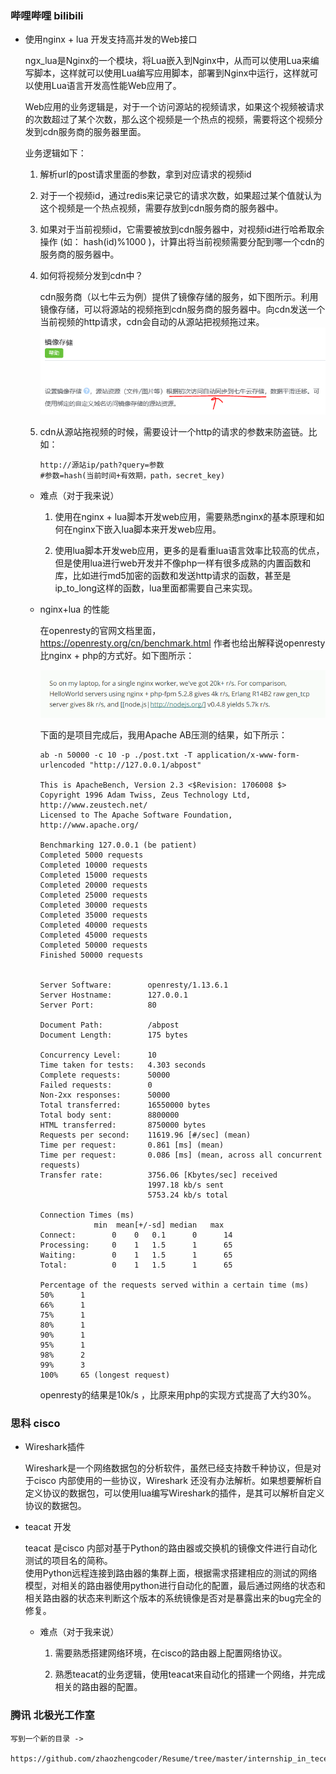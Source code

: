 ### 哔哩哔哩 bilibili 

* 使用nginx + lua 开发支持高并发的Web接口

    ngx_lua是Nginx的一个模块，将Lua嵌入到Nginx中，从而可以使用Lua来编写脚本，这样就可以使用Lua编写应用脚本，部署到Nginx中运行，这样就可以使用Lua语言开发高性能Web应用了。

    Web应用的业务逻辑是，对于一个访问源站的视频请求，如果这个视频被请求的次数超过了某个次数，那么这个视频是一个热点的视频，需要将这个视频分发到cdn服务商的服务器里面。

    业务逻辑如下：
        
    1. 解析url的post请求里面的参数，拿到对应请求的视频id

    2. 对于一个视频id，通过redis来记录它的请求次数，如果超过某个值就认为这个视频是一个热点视频，需要存放到cdn服务商的服务器中。

    3. 如果对于当前视频id，它需要被放到cdn服务器中，对视频id进行哈希取余操作 (如： hash(id)%1000 )，计算出将当前视频需要分配到哪一个cdn的服务商的服务器中。

    4. 如何将视频分发到cdn中？
        
        cdn服务商（以七牛云为例）提供了镜像存储的服务，如下图所示。利用镜像存储，可以将源站的视频拖到cdn服务商的服务器中。向cdn发送一个当前视频的http请求，cdn会自动的从源站把视频拖过来。
        ![](1.png) 

    5. cdn从源站拖视频的时候，需要设计一个http的请求的参数来防盗链。比如：
        ```
        http://源站ip/path?query=参数
        #参数=hash(当前时间+有效期，path，secret_key)
        ```
    
    * 难点（对于我来说）

        1. 使用在nginx + lua脚本开发web应用，需要熟悉nginx的基本原理和如何在nginx下嵌入lua脚本来开发web应用。
    
        2. 使用lua脚本开发web应用，更多的是看重lua语言效率比较高的优点，但是使用lua进行web开发并不像php一样有很多成熟的内置函数和库，比如进行md5加密的函数和发送http请求的函数，甚至是ip_to_long这样的函数，lua里面都需要自己来实现。

    * nginx+lua 的性能

        在openresty的官网文档里面，https://openresty.org/cn/benchmark.html 作者也给出解释说openresty比nginx + php的方式好。如下图所示：

        ![官网里面的解释](2.png)

        下面的是项目完成后，我用Apache AB压测的结果，如下所示：
        ```
        ab -n 50000 -c 10 -p ./post.txt -T application/x-www-form-urlencoded "http://127.0.0.1/abpost"

        This is ApacheBench, Version 2.3 <$Revision: 1706008 $>
        Copyright 1996 Adam Twiss, Zeus Technology Ltd, http://www.zeustech.net/
        Licensed to The Apache Software Foundation, http://www.apache.org/

        Benchmarking 127.0.0.1 (be patient)
        Completed 5000 requests
        Completed 10000 requests
        Completed 15000 requests
        Completed 20000 requests
        Completed 25000 requests
        Completed 30000 requests
        Completed 35000 requests
        Completed 40000 requests
        Completed 45000 requests
        Completed 50000 requests
        Finished 50000 requests


        Server Software:        openresty/1.13.6.1
        Server Hostname:        127.0.0.1
        Server Port:            80

        Document Path:          /abpost
        Document Length:        175 bytes

        Concurrency Level:      10
        Time taken for tests:   4.303 seconds
        Complete requests:      50000
        Failed requests:        0
        Non-2xx responses:      50000
        Total transferred:      16550000 bytes
        Total body sent:        8800000
        HTML transferred:       8750000 bytes
        Requests per second:    11619.96 [#/sec] (mean)
        Time per request:       0.861 [ms] (mean)
        Time per request:       0.086 [ms] (mean, across all concurrent requests)
        Transfer rate:          3756.06 [Kbytes/sec] received
                                1997.18 kb/s sent
                                5753.24 kb/s total

        Connection Times (ms)
                    min  mean[+/-sd] median   max
        Connect:        0    0   0.1      0      14
        Processing:     0    1   1.5      1      65
        Waiting:        0    1   1.5      1      65
        Total:          0    1   1.5      1      65

        Percentage of the requests served within a certain time (ms)
        50%      1
        66%      1
        75%      1
        80%      1
        90%      1
        95%      1
        98%      2
        99%      3
        100%     65 (longest request)
        ```
        openresty的结果是10k/s ，比原来用php的实现方式提高了大约30%。


### 思科 cisco

* Wireshark插件

    Wireshark是一个网络数据包的分析软件，虽然已经支持数千种协议，但是对于cisco 内部使用的一些协议，Wireshark 还没有办法解析。如果想要解析自定义协议的数据包，可以使用lua编写Wireshark的插件，是其可以解析自定义协议的数据包。

* teacat 开发

    teacat 是cisco 内部对基于Python的路由器或交换机的镜像文件进行自动化测试的项目名的简称。    
    使用Python远程连接到路由器的集群上面，根据需求搭建相应的测试的网络模型，对相关的路由器使用python进行自动化的配置，最后通过网络的状态和相关路由器的状态来判断这个版本的系统镜像是否对是暴露出来的bug完全的修复。

    * 难点（对于我来说）
    
        1. 需要熟悉搭建网络环境，在cisco的路由器上配置网络协议。

        2. 熟悉teacat的业务逻辑，使用teacat来自动化的搭建一个网络，并完成相关的路由器的配置。


### 腾讯 北极光工作室

    写到一个新的目录 ->
    
    https://github.com/zhaozhengcoder/Resume/tree/master/internship_in_tecent





        

       
